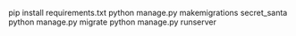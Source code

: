 pip install requirements.txt
python manage.py makemigrations secret_santa
python manage.py migrate
python manage.py runserver
